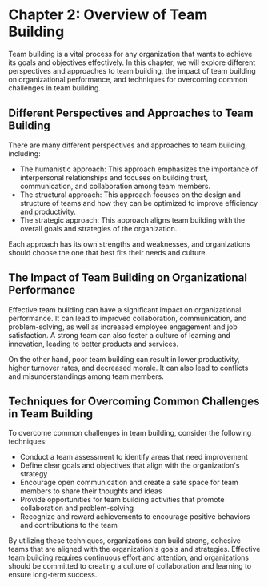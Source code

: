 Chapter 2: Overview of Team Building
====================================

Team building is a vital process for any organization that wants to achieve its goals and objectives effectively. In this chapter, we will explore different perspectives and approaches to team building, the impact of team building on organizational performance, and techniques for overcoming common challenges in team building.

Different Perspectives and Approaches to Team Building
------------------------------------------------------

There are many different perspectives and approaches to team building, including:

* The humanistic approach: This approach emphasizes the importance of interpersonal relationships and focuses on building trust, communication, and collaboration among team members.
* The structural approach: This approach focuses on the design and structure of teams and how they can be optimized to improve efficiency and productivity.
* The strategic approach: This approach aligns team building with the overall goals and strategies of the organization.

Each approach has its own strengths and weaknesses, and organizations should choose the one that best fits their needs and culture.

The Impact of Team Building on Organizational Performance
---------------------------------------------------------

Effective team building can have a significant impact on organizational performance. It can lead to improved collaboration, communication, and problem-solving, as well as increased employee engagement and job satisfaction. A strong team can also foster a culture of learning and innovation, leading to better products and services.

On the other hand, poor team building can result in lower productivity, higher turnover rates, and decreased morale. It can also lead to conflicts and misunderstandings among team members.

Techniques for Overcoming Common Challenges in Team Building
------------------------------------------------------------

To overcome common challenges in team building, consider the following techniques:

* Conduct a team assessment to identify areas that need improvement
* Define clear goals and objectives that align with the organization's strategy
* Encourage open communication and create a safe space for team members to share their thoughts and ideas
* Provide opportunities for team building activities that promote collaboration and problem-solving
* Recognize and reward achievements to encourage positive behaviors and contributions to the team

By utilizing these techniques, organizations can build strong, cohesive teams that are aligned with the organization's goals and strategies. Effective team building requires continuous effort and attention, and organizations should be committed to creating a culture of collaboration and learning to ensure long-term success.

